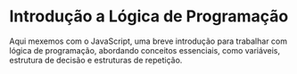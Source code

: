 # Introdução a Lógica de Programação

Aqui mexemos com o JavaScript, uma breve introdução para trabalhar com lógica de programação, abordando conceitos essenciais, como variáveis, estrutura de decisão e estruturas de repetição.
